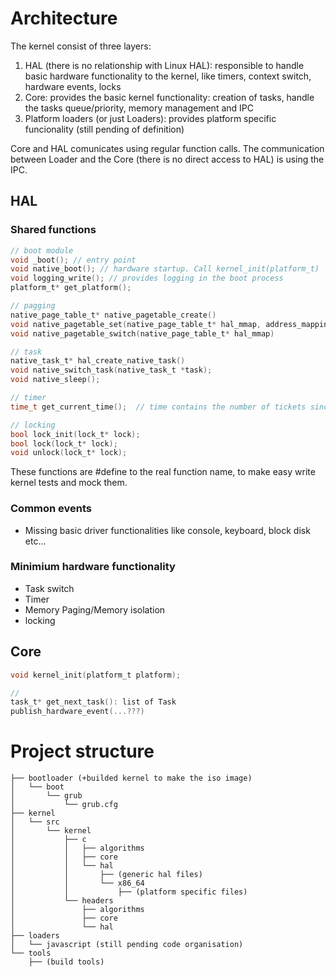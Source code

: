 # Architecture

The kernel consist of three layers:
1. HAL (there is no relationship with Linux HAL): responsible to handle basic hardware functionality to the kernel,
like timers, context switch, hardware events, locks
2. Core: provides the basic kernel functionality: creation of tasks, handle the tasks queue/priority, memory management and IPC
3. Platform loaders (or just Loaders): provides platform specific funcionality (still pending of definition)

Core and HAL comunicates using regular function calls.
The communication between Loader and the Core (there is no direct access to HAL) is using the IPC.


## HAL

### Shared functions
```c
// boot module
void _boot(); // entry point
void native_boot(); // hardware startup. Call kernel_init(platform_t)
void logging_write(); // provides logging in the boot process
platform_t* get_platform();

// pagging
native_page_table_t* native_pagetable_create()
void native_pagetable_set(native_page_table_t* hal_mmap, address_mapping_t)
void native_pagetable_switch(native_page_table_t* hal_mmap)

// task
native_task_t* hal_create_native_task()
void native_switch_task(native_task_t *task);
void native_sleep();

// timer
time_t get_current_time();  // time contains the number of tickets since the kernel starts

// locking
bool lock_init(lock_t* lock);
bool lock(lock_t* lock);
void unlock(lock_t* lock);
```

These functions are #define to the real function name, to make easy write kernel tests and mock them.

### Common events
* Missing basic driver functionalities like console, keyboard, block disk etc...

### Minimium hardware functionality
* Task switch
* Timer
* Memory Paging/Memory isolation
* locking

## Core

```c
void kernel_init(platform_t platform);

// 
task_t* get_next_task(): list of Task
publish_hardware_event(...???)
```

# Project structure
```
├── bootloader (+builded kernel to make the iso image)
│   └── boot
│       └── grub
│           └── grub.cfg
├── kernel
│   └── src
│       └── kernel
│           ├── c
│           │   ├── algorithms
│           │   ├── core
│           │   └── hal
│           │       ├── (generic hal files)
│           │       └── x86_64
│           │           ├── (platform specific files)
│           └── headers
│               ├── algorithms
│               ├── core
│               └── hal
├── loaders
│   └── javascript (still pending code organisation)
└── tools
    ├── (build tools)
```
